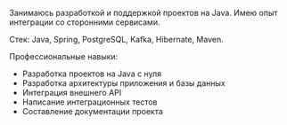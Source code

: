 Занимаюсь разработкой и поддержкой проектов на Java.
Имею опыт интеграции со сторонними сервисами.

Стек: Java, Spring, PostgreSQL, Kafka, Hibernate, Maven.

Профессиональные навыки:
- Разработка проектов на Java с нуля
- Разработка архитектуры приложения и базы данных
- Интеграция внешнего API
- Написание интеграционных тестов
- Составление документации проекта
